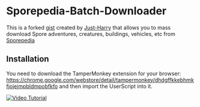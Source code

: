 # Sporepedia-Batch-Downloader
This is a forked [gist](https://gist.github.com/Just-Harry/eef89a0592aded07ccbcfe6a89ad05d1) created by [Just-Harry](https://gist.github.com/Just-Harry) that allows you to mass
download Spore adventures, creatures, buildings, vehicles, etc from [Sporepedia](https://www.spore.com/sporepedia)

## Installation 
You need to download the TamperMonkey extension for your browser: https://chrome.google.com/webstore/detail/tampermonkey/dhdgffkkebhmkfjojejmpbldmpobfkfo
and then import the UserScript into it.


[![Video Tutorial](https://i.imgur.com/MMRmVh7.png)](https://www.youtube.com/watch?v=RpjvLpyiras)
